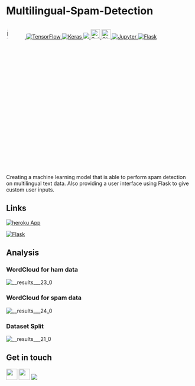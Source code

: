 # Multilingual-Spam-Detection

<p align="left">
  <a href="https://www.python.org/" target="_blank"> <img alt="Python" style="width: 10%; border-radius: 20%;" src="https://img.shields.io/badge/python%20-%2314354C.svg?&style=for-the-badge&logo=python&logoColor=white"/> </a> 
  <a href="https://tensorflow.org/" target="_blank"> <img alt="TensorFlow" style="border-radius: 10%;" src="https://img.shields.io/badge/TensorFlow%20-%23FF6F00.svg?&style=for-the-badge&logo=TensorFlow&logoColor=white"/> </a> 
  <a href="https://keras.io/" target="_blank"> <img alt="Keras" src="https://img.shields.io/badge/Keras%20-%23D00000.svg?&style=for-the-badge&logo=Keras&logoColor=white"/> </a>
  <a href="https://opencv.org/" target="_blank"> <img src="https://img.shields.io/badge/OpenCV-27338e?style=for-the-badge&logo=OpenCV&logoColor=white" /> </a>
  <a href="https://sklearn.org/" target="_blank"> <img src="https://img.shields.io/badge/Scikit Learn-282C34?logo=scikit-learn" alt="ScikitLearn logo" title="Scikit Learn" height="25" /> </a>  
  <a href="https://git-scm.com/" target="_blank"> <img src="https://img.shields.io/badge/Git-282C34?logo=git" alt="Git logo" title="Git" height="25" /> </a> 
  <a href="https://jupyter.org/" target="_blank"> <img alt="Jupyter" src="https://img.shields.io/badge/Jupyter%20-%23F37626.svg?&style=for-the-badge&logo=Jupyter&logoColor=white" /> </a> 
  <a href="https://flask.palletsprojects.com/en/2.3.x/" target="_blank"> <img alt="Flask" src="https://img.shields.io/badge/Flask-000000?style=for-the-badge&logo=flask&logoColor=white" /> </a> 
  
Creating a machine learning model that is able to perform spam detection on multilingual text data. Also providing a user interface using Flask to give custom user inputs.

## Links

<a href="https://spam-app-l9au.onrender.com/" target="_blank"> <img alt="heroku App" src="https://img.shields.io/badge/Heroku-430098?style=for-the-badge&logo=heroku&logoColor=white" /> </a> 

<a href="https://www.kaggle.com/code/arfan147/multilingual-spam-detection/" target="_blank"> <img alt="Flask" src="https://img.shields.io/badge/Kaggle-20BEFF?style=for-the-badge&logo=Kaggle&logoColor=white" /> </a> 

## Analysis  
### WordCloud for ham data
![__results___23_0](https://github.com/mdarfan357/Multilingual-Spam-Detection/assets/77487906/eb7d35a1-38d2-4eff-b740-b92d19294159)

### WordCloud for spam data
![__results___24_0](https://github.com/mdarfan357/Multilingual-Spam-Detection/assets/77487906/2d118d53-c8a9-425b-9720-d40017a75723)

### Dataset Split
![__results___21_0](https://github.com/mdarfan357/Multilingual-Spam-Detection/assets/77487906/9509b9fd-5edb-479c-818e-3077349c8da6)


## Get in touch

<a href="https://github.com/mdarfan357/" target="_blank"><img class="ai-subscribed-social-icon" src="https://bhattbhavesh91.github.io/assets/images/gthb.png" width="30"></a>
<a href="https://www.linkedin.com/in/arfan-md-9714531b4/" target="_blank"><img class="ai-subscribed-social-icon" src="https://bhattbhavesh91.github.io/assets/images/lnkdn.png" width="30"></a>
<a href="https://www.linkedin.com/in/arfan-md-9714531b4/" target="_blank"><img class="ai-subscribed-social-icon" src="https://aleen42.github.io/badges/src/stackoverflow.svg"></a>
